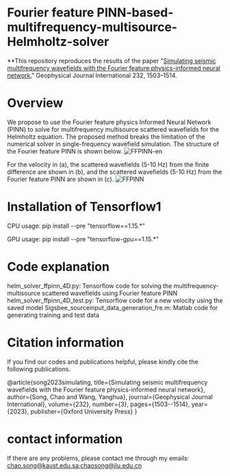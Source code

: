 # Fourier feature PINN-based-multifrequency-multisource-Helmholtz-solver
**This repository reproduces the results of the paper "[Simulating seismic multifrequency wavefields with the Fourier feature physics-informed neural network.](https://academic.oup.com/gji/article/232/3/1503/6758508)" Geophysical Journal International 232, 1503–1514.

# Overview

We propose to use the Fourier feature physics Informed Neural Network (PINN) to solve for multifrequency multisource scattered wavefields for the Helmholtz equation. The proposed method breaks the limitation of the numerical solver in single-frequency wavefield simulation. The structure of the Fourier feature PINN is shown below.
![FFPINN-en](https://github.com/songc0a/Fourier-feature-PINN-based-multifrequency-multisource-Helmholtz-solver/assets/31889731/35539da5-41c8-4fa5-bfb0-23fd066a3cfc)

For the velocity in (a), the scattered wavefields (5-10 Hz) from the finite difference are shown in (b), and the scattered wavefields (5-10 Hz) from the  Fourier feature PINN are shown in (c).
![FFPINN](https://github.com/songc0a/Fourier-feature-PINN-based-multifrequency-multisource-Helmholtz-solver/assets/31889731/893e2f4b-58f1-4f5d-a4e9-6bfeba45e52a)

# Installation of Tensorflow1

CPU usage: pip install --pre "tensorflow==1.15.*"

GPU usage: pip install --pre "tensorflow-gpu==1.15.*"

# Code explanation

helm_solver_ffpinn_4D.py: Tensorflow code for solving the multifrequency-multisource scattered wavefields using Fourier feature PINN  
helm_solver_ffpinn_4D_test.py: Tensorflow code for a new velocity using the saved model
Sigsbee_sourceinput_data_generation_fre.m: Matlab code for generating training and test data  

# Citation information

If you find our codes and publications helpful, please kindly cite the following publications.

@article{song2023simulating,
  title={Simulating seismic multifrequency wavefields with the Fourier feature physics-informed neural network},
  author={Song, Chao and Wang, Yanghua},
  journal={Geophysical Journal International},
  volume={232},
  number={3},
  pages={1503--1514},
  year={2023},
  publisher={Oxford University Press}
}

# contact information
If there are any problems, please contact me through my emails: chao.song@kaust.edu.sa;chaosong@jlu.edu.cn
